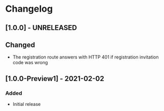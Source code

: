 # Changelog

## [1.0.0] - UNRELEASED

## Changed
- The registration route answers with HTTP 401 if registration invitation code was wrong

## [1.0.0-Preview1] - 2021-02-02

### Added
- Initial release
